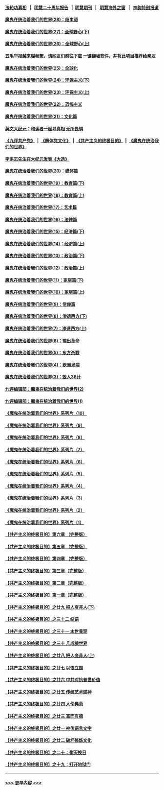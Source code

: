 #### [法轮功真相](https://github.com/gfw-breaker/truth/blob/master/README.md?t=0) &nbsp;&nbsp;|&nbsp;&nbsp; [明慧二十周年报告](https://github.com/gfw-breaker/mh-reports/blob/master/README.md?t=0) &nbsp;&nbsp;|&nbsp;&nbsp;[明慧期刊](https://github.com/gfw-breaker/mh-qikan) &nbsp;&nbsp;|&nbsp;&nbsp; [明慧海外之窗](https://github.com/gfw-breaker/mh-news/blob/master/README.md?t=0) &nbsp;&nbsp;|&nbsp;&nbsp; [神韵特别报道](https://github.com/gfw-breaker/mh-news/blob/master/shenyun.md?t=0)
#### [魔鬼在统治着我们的世界(28)：结束语](../pages/nsc422/n10936246.md?t=06300652) 
#### [魔鬼在统治着我们的世界(27)：全球野心(下)](../pages/nsc422/n10928319.md?t=06300652) 
#### [魔鬼在统治着我们的世界(26)：全球野心(上)](../pages/nsc422/n10900318.md?t=06300652) 
#### 五毛举报越来越频繁，请网友们前往下载 [一键翻墙软件](https://github.com/gfw-breaker/ssr-accounts)，并将此项目推荐给亲友
#### [魔鬼在统治着我们的世界(25)：全球化](../pages/nsc422/n10788205.md?t=06300652) 
#### [魔鬼在统治着我们的世界(24)：环保主义(下)](../pages/nsc422/n10695307.md?t=06300652) 
#### [魔鬼在统治着我们的世界(23)：环保主义(上)](../pages/nsc422/n10688613.md?t=06300652) 
#### [魔鬼在统治着我们的世界(22)：恐怖主义](../pages/nsc422/n10614727.md?t=06300652) 
#### [魔鬼在统治着我们的世界(21)：文化篇](../pages/nsc422/n10597706.md?t=06300652) 
#### [英文大纪元：和读者一起寻真相 无所畏惧](../pages/nsc422/n12542027.md?t=06300652) 
#### [《九评共产党》](https://github.com/begood0513/9ping.md/blob/master/README.md) &nbsp;|&nbsp; [《解体党文化》](../../../../jtdwh.md/blob/master/README.md)  &nbsp;|&nbsp; [《共产主义的终极目的》](../../../../gczydzjmd.md/blob/master/README.md) &nbsp;|&nbsp; [《魔鬼在统治我们的世界》](../../../../mgztzwmdsj.md/blob/master/README.md) 
#### [李洪志先生在大纪元发表《大选》](../pages/nsc422/n12534746.md?t=06300652) 
#### [魔鬼在统治着我们的世界(20)：媒体篇](../pages/nsc422/n10586579.md?t=06300652) 
#### [魔鬼在统治着我们的世界(19)：教育篇(下)](../pages/nsc422/n10564808.md?t=06300652) 
#### [魔鬼在统治着我们的世界(18)：教育篇(上)](../pages/nsc422/n10526970.md?t=06300652) 
#### [魔鬼在统治着我们的世界(17)：艺术篇](../pages/nsc422/n10499093.md?t=06300652) 
#### [魔鬼在统治着我们的世界(16)：法律篇](../pages/nsc422/n10485969.md?t=06300652) 
#### [魔鬼在统治着我们的世界(15)：经济篇(下)](../pages/nsc422/n10469975.md?t=06300652) 
#### [魔鬼在统治着我们的世界(14)：经济篇(上)](../pages/nsc422/n10457370.md?t=06300652) 
#### [魔鬼在统治着我们的世界(13)：政治篇(下)](../pages/nsc422/n10448270.md?t=06300652) 
#### [魔鬼在统治着我们的世界(12)：政治篇(上)](../pages/nsc422/n10444576.md?t=06300652) 
#### [魔鬼在统治着我们的世界(11)：家庭篇(下)](../pages/nsc422/n10440961.md?t=06300652) 
#### [魔鬼在统治着我们的世界(10)：家庭篇(上)](../pages/nsc422/n10435448.md?t=06300652) 
#### [魔鬼在统治着我们的世界(9)：信仰篇](../pages/nsc422/n10432159.md?t=06300652) 
#### [魔鬼在统治着我们的世界(8)：渗透西方(下)](../pages/nsc422/n10429603.md?t=06300652) 
#### [魔鬼在统治着我们的世界(7)：渗透西方(上)](../pages/nsc422/n10426013.md?t=06300652) 
#### [魔鬼在统治着我们的世界(6)：输出革命](../pages/nsc422/n10421536.md?t=06300652) 
#### [魔鬼在统治着我们的世界(5)：东方杀戮](../pages/nsc422/n10417707.md?t=06300652) 
#### [魔鬼在统治着我们的世界(4)：欧洲发端](../pages/nsc422/n10414890.md?t=06300652) 
#### [魔鬼在统治着我们的世界(3)：毁人36计](../pages/nsc422/n10411583.md?t=06300652) 
#### [九评编辑部：魔鬼在统治着我们的世界(2)](../pages/nsc422/n10410036.md?t=06300652) 
#### [九评编辑部：魔鬼在统治着我们的世界(1)](../pages/nsc422/n10406825.md?t=06300652) 
#### [《魔鬼在统治着我们的世界》系列片（10）](../pages/nsc422/n12292670.md?t=06300652) 
#### [《魔鬼在统治着我们的世界》系列片（9）](../pages/nsc422/n12290859.md?t=06300652) 
#### [《魔鬼在统治着我们的世界》系列片（8）](../pages/nsc422/n12287445.md?t=06300652) 
#### [《魔鬼在统治着我们的世界》系列片（7）](../pages/nsc422/n12283425.md?t=06300652) 
#### [《魔鬼在统治着我们的世界》系列片（6）](../pages/nsc422/n12282314.md?t=06300652) 
#### [《魔鬼在统治着我们的世界》系列片（5）](../pages/nsc422/n12281419.md?t=06300652) 
#### [《魔鬼在统治着我们的世界》系列片（4）](../pages/nsc422/n12274024.md?t=06300652) 
#### [《魔鬼在统治着我们的世界》系列片（3）](../pages/nsc422/n12271322.md?t=06300652) 
#### [《魔鬼在统治着我们的世界》系列片（2）](../pages/nsc422/n12269049.md?t=06300652) 
#### [《魔鬼在统治着我们的世界》系列片（1）](../pages/nsc422/n12267575.md?t=06300652) 
#### [【共产主义的终极目的】第六章 （完整版）](../pages/nsc422/n11428913.md?t=06300652) 
#### [【共产主义的终极目的】第五章 （完整版）](../pages/nsc422/n11428912.md?t=06300652) 
#### [【共产主义的终极目的】第四章 （完整版）](../pages/nsc422/n11428907.md?t=06300652) 
#### [【共产主义的终极目的】第三章（完整版）](../pages/nsc422/n11428848.md?t=06300652) 
#### [【共产主义的终极目的】第二章（完整版）](../pages/nsc422/n11428831.md?t=06300652) 
#### [【共产主义的终极目的】第一章（完整版）](../pages/nsc422/n11417651.md?t=06300652) 
#### [【共产主义的终极目的】之廿九 把人变非人(下)](../pages/nsc422/n11344140.md?t=06300652) 
#### [【共产主义的终极目的】之三十二 结语](../pages/nsc422/n11360535.md?t=06300652) 
#### [【共产主义的终极目的】之三十一 末世景观](../pages/nsc422/n11351129.md?t=06300652) 
#### [【共产主义的终极目的】之三十 几成狼世界](../pages/nsc422/n11348280.md?t=06300652) 
#### [【共产主义的终极目的】之廿八 把人变非人(上)](../pages/nsc422/n11340492.md?t=06300652) 
#### [【共产主义的终极目的】之廿七 以恨立国](../pages/nsc422/n11336944.md?t=06300652) 
#### [【共产主义的终极目的】之廿六 中共对抗普世价值](../pages/nsc422/n11324785.md?t=06300652) 
#### [【共产主义的终极目的】之廿五 传统艺术颂神](../pages/nsc422/n11296396.md?t=06300652) 
#### [【共产主义的终极目的】之廿四 人伦典范](../pages/nsc422/n11296397.md?t=06300652) 
#### [【共产主义的终极目的】之廿三 富而有德](../pages/nsc422/n11283598.md?t=06300652) 
#### [【共产主义的终极目的】之廿一 神传语言文字](../pages/nsc422/n11263265.md?t=06300652) 
#### [【共产主义的终极目的】之廿二 破坏修炼文化](../pages/nsc422/n11245728.md?t=06300652) 
#### [【共产主义的终极目的】之二十：偷天换日](../pages/nsc422/n11238846.md?t=06300652) 
#### [【共产主义的终极目的】之十九：打开地狱门](../pages/nsc422/n11206376.md?t=06300652) 

----
#### [ >>> 更早内容 <<< ](../indexes/nsc422-earlier.md)
